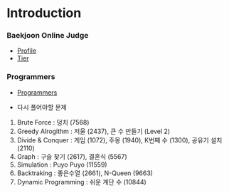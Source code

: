 # Introduction 
  
### Baekjoon Online Judge
- [Profile](https://www.acmicpc.net/user/foreat13)
- [Tier](https://solved.ac/profile/foreat13) 
 
### Programmers
- [Programmers](https://programmers.co.kr/learn/challenges?tab=all_challenges) 
 
  
- 다시 풀어야할 문제  

1. Brute Force : 덩치 (7568)   
2. Greedy Alrogithm : 저울 (2437), 큰 수 만들기 (Level 2)
3. Divide & Conquer : 게임 (1072), 주몽 (1940), K번째 수 (1300), 공유기 설치 (2110)
4. Graph : 구슬 찾기 (2617), 결혼식 (5567)   
5. Simulation : Puyo Puyo (11559)
6. Backtraking : 좋은수열 (2661), N-Queen (9663)
7. Dynamic Programming : 쉬운 계단 수 (10844)

